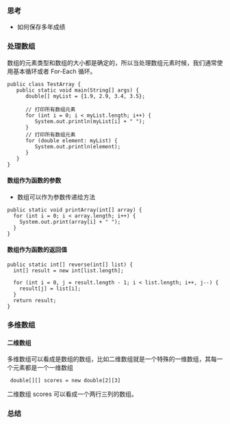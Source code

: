 ### 思考

* 如何保存多年成绩

### 处理数组

数组的元素类型和数组的大小都是确定的，所以当处理数组元素时候，我们通常使用基本循环或者 For-Each 循环。

``` 
public class TestArray {
   public static void main(String[] args) {
      double[] myList = {1.9, 2.9, 3.4, 3.5};
  
      // 打印所有数组元素
      for (int i = 0; i < myList.length; i++) {
         System.out.println(myList[i] + " ");
      }
      // 打印所有数组元素
      for (double element: myList) {
         System.out.println(element);
      }
   }
}
```

#### 数组作为函数的参数

* 数组可以作为参数传递给方法

``` 
public static void printArray(int[] array) {
  for (int i = 0; i < array.length; i++) {
    System.out.print(array[i] + " ");
  }
}
```

#### 数组作为函数的返回值

``` 
public static int[] reverse(int[] list) {
  int[] result = new int[list.length];
 
  for (int i = 0, j = result.length - 1; i < list.length; i++, j--) {
    result[j] = list[i];
  }
  return result;
}
```

### 多维数组

#### 二维数组
多维数组可以看成是数组的数组，比如二维数组就是一个特殊的一维数组，其每一个元素都是一个一维数组

``` 
 double[][] scores = new double[2][3]
```

 二维数组 scores 可以看成一个两行三列的数组。

### 总结
